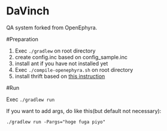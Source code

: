 DaVinch
==========

QA system forked from OpenEphyra.

#Preparation

1. Exec ```./gradlew``` on root directory
2. create config.inc based on config_sample.inc
3. install ant if you have not installed yet
4. Exec ```./compile-openephyra.sh``` on root directory
5. install thrift based on [this instruction](http://www.saltycrane.com/blog/2011/06/install-thrift-ubuntu-1010-maverick//)  

#Run

Exec ```./gradlew run```

If you want to add args, do like this(but default not necessary):  

    ./gradlew run -Pargs="hoge fuga piyo"
    

    

    

    

    
